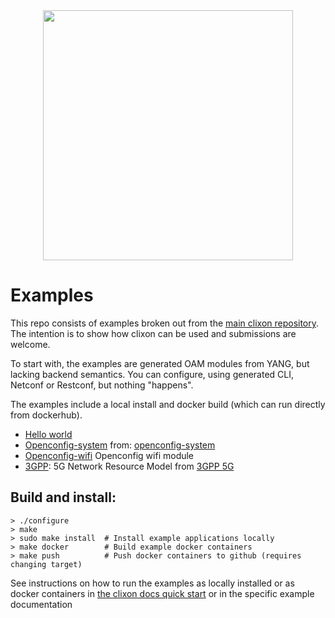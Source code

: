 <div align="center">
  <img src="http://www.clicon.org/Clixon_logga_liggande_med-ikon.png" width="400">
</div>

# Examples

This repo consists of examples broken out from the [main clixon
repository](https://github.com/clicon/clixon). The intention is to
show how clixon can be used and submissions are welcome.

To start with, the examples are generated OAM modules from YANG, but
lacking backend semantics. You can configure, using generated CLI,
Netconf or Restconf, but nothing "happens".

The examples include a local install and docker build (which can run directly from dockerhub).

- [Hello world](hello)
- [Openconfig-system](openconfig) from: [openconfig-system](https://github.com/openconfig/public)
- [Openconfig-wifi](wifi) Openconfig wifi module
- [3GPP](3gpp): 5G Network Resource Model from [3GPP 5G](http://www.3gpp.org/ftp//Specs/archive/28_series/28.541/28541-g30.zip)

## Build and install:
```
> ./configure
> make
> sudo make install  # Install example applications locally
> make docker        # Build example docker containers
> make push          # Push docker containers to github (requires changing target)
```

See instructions on how to run the examples as locally installed or as docker containers in [the clixon docs quick start](https://clixon-docs.readthedocs.io/en/latest/quickstart.html) or in the specific example documentation

